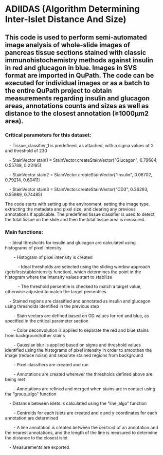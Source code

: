 # ADIIDAS (Algorithm Determining Inter-Islet Distance And Size)

## This code is used to perform semi-automated image analysis of whole-slide images of pancreas tissue sections stained with classic immunohistochemistry methods against insulin in red and glucagon in blue. Images in SVS format are imported in QuPath. The code can be executed for individual images or as a batch to the entire QuPath project to obtain measurements regarding insulin and glucagon areas, annotations counts and sizes as well as distance to the closest annotation (≥1000µm2 area).

### Critical parameters for this dataset:

&emsp;- Tissue_classifier_1 is predefined, as attached, with a sigma values of 2 and threshold of 230

&emsp;- StainVector stain1 = StainVector.createStainVector("Glucagon", 0.79684, 0.55789, 0.23195)

&emsp;- StainVector stain2 = StainVector.createStainVector("Insulin", 0.08702, 0.79214, 0.60411)

&emsp;- StainVector stain3 = StainVector.createStainVector("CD3", 0.36293, 0.55989, 0.74485)


The code starts with setting up the environment, setting the image type, extracting the metadata and pixel size, and clearing any previous annotations if applicable. The predefined tissue classifier is used to detect the total tissue on the slide and then the total tissue area is measured.

### Main functions:

&emsp;- Ideal thresholds for insulin and glucagon are calculated using histograms of pixel intensity

&emsp;&emsp;- Histogram of pixel intensity is created

&emsp;&emsp;&emsp;- Ideal thresholds are selected using the sliding window approach (getsfirststableintensity function), which determines the point in the histogram where the intensity values start to stabilize

&emsp;&emsp;&emsp;- The threshold percentile is checked to match a target value, otherwise adjusted to match the target percentiles

&emsp;- Stained regions are classified and annotated as insulin and glucagon using thresholds identified in the previous step

&emsp;&emsp;- Stain vectors are defined based on OD values for red and blue, as specified in the critical parameter section

&emsp;&emsp;- Color deconvolution is applied to separate the red and blue stains from background/other stains

&emsp;&emsp;- Gaussian blur is applied based on sigma and threshold values identified using the histograms of pixel intensity in order to smoothen the image (reduce noise) and separate stained regions from background

&emsp;&emsp;- Pixel classifiers are created and run

&emsp;&emsp;- Annotations are created wherever the thresholds defined above are being met

&emsp;&emsp;- Annotations are refined and merged when stains are in contact using the “group_algo” function

&emsp;- Distance between islets is calculated using the “line_algo” function

&emsp;&emsp;- Centroids for each islets are created and x and y coordinates for each annotation are determined

&emsp;&emsp;- A line annotation is created between the centroid of an annotation and the nearest annotations, and the length of the line is measured to determine the distance to the closest islet

&emsp;- Measurements are exported.
